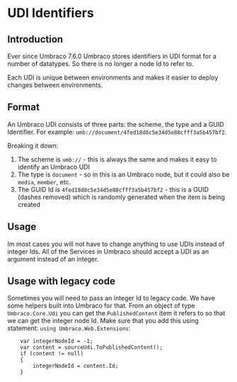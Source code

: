 # UDI Identifiers

## Introduction 
Ever since Umbraco 7.6.0 Umbraco stores identifiers in UDI format for a number of datatypes. So there is no longer a node Id to refer to.

Each UDI is unique between environments and makes it easier to deploy changes between environments. 

## Format
An Umbraco UDI consists of three parts: the scheme, the type and a GUID Identifier. For example: `umb://document/4fed18d8c5e34d5e88cfff3a5b457bf2`.

Breaking it down:
1. The scheme is `umb://` - this is always the same and makes it easy to identify an Umbraco UDI
2. The type is `document` - so in this is an Umbraco node, but it could also be `media`, `member`, etc.
3. The GUID Id is `4fed18d8c5e34d5e88cfff3a5b457bf2` - this is a GUID (dashes removed) which is randomly generated when the item is being created

## Usage
Im most cases you will not have to change anything to use UDIs instead of integer Ids. All of the Services in Umbraco should accept a UDI as an argument instead of an integer.

## Usage with legacy code
Sometimes you will need to pass an integer Id to legacy code. We have some helpers built into Umbraco for that. From an object of type `Umbraco.Core.Udi` you can get the `PublishedContent` item it refers to so that we can get the integer node Id. Make sure that you add this using statement: `using Umbraco.Web.Extensions`:

		var integerNodeId = -1;
		var content = sourceUdi.ToPublishedContent();
		if (content != null) 
		{
			integerNodeId = content.Id;
		}

